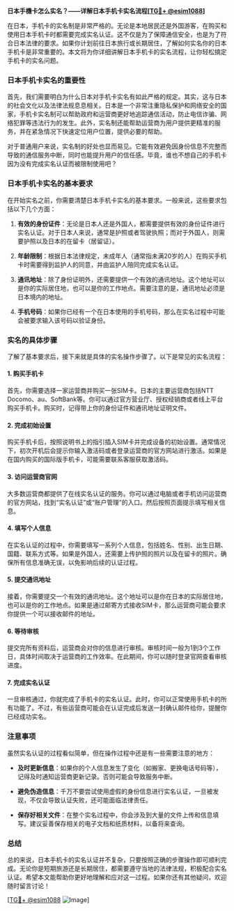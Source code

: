 **日本手機卡怎么实名？——详解日本手机卡实名流程[[TG💪+ @esim1088](https://t.me/s/esim1088)]**

在日本，手机卡的实名制是非常严格的。无论是本地居民还是外国游客，在购买和使用日本手机卡时都需要完成实名认证。这不仅是为了保障通信安全，也是为了符合日本法律的要求。如果你计划前往日本旅行或长期居住，了解如何实名你的日本手机卡是非常重要的。本文将为你详细讲解日本手机卡的实名流程，让你轻松搞定手机卡的实名问题。

### 日本手机卡实名的重要性

首先，我们需要明白为什么日本对手机卡实名有如此严格的规定。其实，这与日本的社会文化以及法律法规息息相关。日本是一个非常注重隐私保护和网络安全的国家，手机卡实名制可以帮助政府和运营商更好地追踪通信活动，防止电信诈骗、网络犯罪等违法行为的发生。此外，实名制还能帮助运营商为用户提供更精准的服务，并在紧急情况下快速定位用户位置，提供必要的帮助。

对于普通用户来说，实名制的好处也显而易见。它能有效避免因身份信息不完整而导致的通信服务中断，同时也能提升用户的信任感。毕竟，谁也不想自己的手机卡因为没有完成实名认证而被限制使用吧？

### 日本手机卡实名的基本要求

在开始实名之前，你需要清楚日本手机卡实名的基本要求。一般来说，这些要求包括以下几个方面：

1. **有效的身份证件**：无论是日本人还是外国人，都需要提供有效的身份证件进行实名认证。对于日本人来说，通常是护照或者驾驶执照；而对于外国人，则需要护照以及日本的在留卡（居留证）。
   
2. **年龄限制**：根据日本法律规定，未成年人（通常指未满20岁的人）在购买手机卡时需要得到监护人的同意，并由监护人陪同完成实名认证。

3. **通讯地址**：除了身份证明外，还需要提供一个有效的通讯地址。这个地址可以是你的实际居住地，也可以是你的工作地点。需要注意的是，通讯地址必须是日本境内的地址。

4. **手机号码**：如果你已经有一个在日本使用的手机号码，那么在实名过程中可能会被要求输入该号码以验证身份。

### 实名的具体步骤

了解了基本要求后，接下来就是具体的实名操作步骤了。以下是常见的实名流程：

#### 1. 购买手机卡

首先，你需要选择一家运营商并购买一张SIM卡。日本的主要运营商包括NTT Docomo、au、SoftBank等。你可以通过官方营业厅、授权经销商或者线上平台购买手机卡。购买时，记得带上你的身份证件和通讯地址证明文件。

#### 2. 完成初始设置

购买手机卡后，按照说明书上的指引插入SIM卡并完成设备的初始设置。通常情况下，初次开机后会提示你输入激活码或者登录运营商的官方网站进行激活。如果是在国内购买的国际版手机卡，可能需要联系客服获取激活码。

#### 3. 访问运营商官网

大多数运营商都提供了在线实名认证的服务。你可以通过电脑或者手机访问运营商的官方网站，找到“实名认证”或“账户管理”的入口。然后按照页面提示填写相关信息。

#### 4. 填写个人信息

在实名认证的过程中，你需要填写一系列个人信息，包括姓名、性别、出生日期、国籍、联系方式等。如果是外国人，还需要上传护照的照片以及在留卡的照片。确保所有信息准确无误，以免影响后续的认证过程。

#### 5. 提交通讯地址

接着，你需要提交一个有效的通讯地址。这个地址可以是你在日本的实际居住地，也可以是你的工作地点。如果是通过邮寄方式接收SIM卡，那么运营商可能会要求你提供一个可以接收邮件的地址。

#### 6. 等待审核

提交完所有资料后，运营商会对你的信息进行审核。审核时间一般为1到3个工作日，具体时间取决于运营商的工作效率。在此期间，你可以随时登录官网查看审核进度。

#### 7. 完成实名认证

一旦审核通过，你就完成了手机卡的实名认证。此时，你可以正常使用手机卡的所有功能了。不过，有些运营商可能会在认证完成后发送一封确认邮件给你，提醒你已经成功实名。

### 注意事项

虽然实名认证的过程看似简单，但在操作过程中还是有一些需要注意的地方：

- **及时更新信息**：如果你的个人信息发生了变化（如搬家、更换电话号码等），记得及时通知运营商更新记录。否则可能会导致服务中断。
  
- **避免伪造信息**：千万不要尝试使用虚假的身份信息进行实名认证，一旦被发现，不仅会导致认证失败，还可能面临法律责任。

- **保存好相关文件**：在整个实名过程中，你会涉及到大量的文件上传和信息填写。建议妥善保存相关的电子文档和纸质材料，以备将来查询。

### 总结

总的来说，日本手机卡的实名认证并不复杂，只要按照正确的步骤操作即可顺利完成。无论你是短期旅游还是长期居住，都需要遵守当地的法律法规，积极配合实名认证。希望本文能帮助你更好地理解和应对这一过程。如果你还有其他疑问，欢迎随时留言讨论！

[[TG💪+ @esim1088](https://t.me/s/esim1088) ![Image](https://i.postimg.cc/4NQfJmqS/Snipaste-2025-05-13-00-14-12.png)]